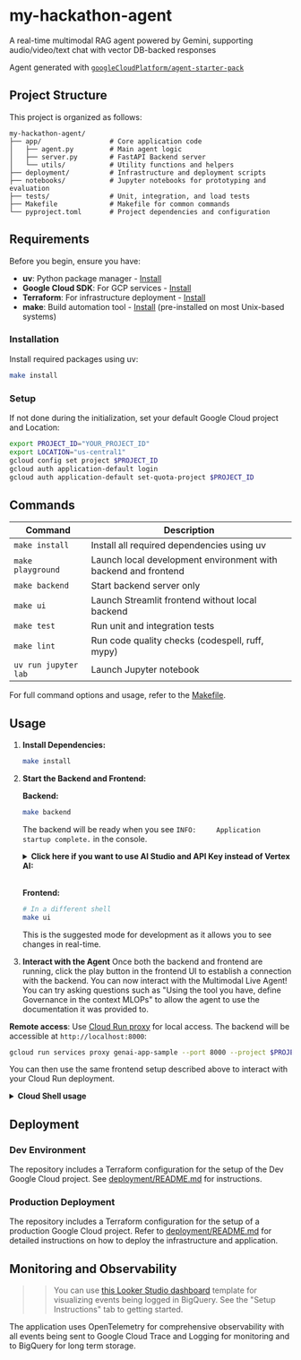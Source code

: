 # my-hackathon-agent

A real-time multimodal RAG agent powered by Gemini, supporting audio/video/text chat with vector DB-backed responses

Agent generated with [`googleCloudPlatform/agent-starter-pack`](https://github.com/GoogleCloudPlatform/agent-starter-pack)

## Project Structure

This project is organized as follows:

```
my-hackathon-agent/
├── app/                 # Core application code
│   ├── agent.py         # Main agent logic
│   ├── server.py        # FastAPI Backend server
│   └── utils/           # Utility functions and helpers
├── deployment/          # Infrastructure and deployment scripts
├── notebooks/           # Jupyter notebooks for prototyping and evaluation
├── tests/               # Unit, integration, and load tests
├── Makefile             # Makefile for common commands
└── pyproject.toml       # Project dependencies and configuration
```

## Requirements

Before you begin, ensure you have:
- **uv**: Python package manager - [Install](https://docs.astral.sh/uv/getting-started/installation/)
- **Google Cloud SDK**: For GCP services - [Install](https://cloud.google.com/sdk/docs/install)
- **Terraform**: For infrastructure deployment - [Install](https://developer.hashicorp.com/terraform/downloads)
- **make**: Build automation tool - [Install](https://www.gnu.org/software/make/) (pre-installed on most Unix-based systems)


### Installation

Install required packages using uv:

```bash
make install
```

### Setup

If not done during the initialization, set your default Google Cloud project and Location:

```bash
export PROJECT_ID="YOUR_PROJECT_ID"
export LOCATION="us-central1"
gcloud config set project $PROJECT_ID
gcloud auth application-default login
gcloud auth application-default set-quota-project $PROJECT_ID
```

## Commands

| Command              | Description                                                                                 |
| -------------------- | ------------------------------------------------------------------------------------------- |
| `make install`       | Install all required dependencies using uv                                                  |
| `make playground`    | Launch local development environment with backend and frontend |
| `make backend`       | Start backend server only |
| `make ui`            | Launch Streamlit frontend without local backend |
| `make test`          | Run unit and integration tests                                                              |
| `make lint`          | Run code quality checks (codespell, ruff, mypy)                                             |
| `uv run jupyter lab` | Launch Jupyter notebook                                                                     |

For full command options and usage, refer to the [Makefile](Makefile).


## Usage

1.  **Install Dependencies:**

    ```bash
    make install
    ```

2.  **Start the Backend and Frontend:**

    **Backend:**
    ```bash
    make backend
    ```
    
    The backend will be ready when you see `INFO:     Application startup complete.` in the console.

    <details>
    <summary><b>Click here if you want to use AI Studio and API Key instead of Vertex AI:</b></summary>

    ```bash
    export VERTEXAI=false
    export GOOGLE_API_KEY=your-google-api-key
    ```

    </details>
    <br>
    
    **Frontend:**
    ```bash
    # In a different shell
    make ui
    ```

    This is the suggested mode for development as it allows you to see changes in real-time.

3.  **Interact with the Agent**
    Once both the backend and frontend are running, click the play button in the frontend UI to establish a connection with the backend. You can now interact with the Multimodal Live Agent! You can try asking questions such as "Using the tool you have, define Governance in the context MLOPs" to allow the agent to use the documentation it was provided to.

**Remote access**:
Use [Cloud Run proxy](https://cloud.google.com/sdk/gcloud/reference/run/services/proxy) for local access. The backend will be accessible at `http://localhost:8000`:

   ```bash
   gcloud run services proxy genai-app-sample --port 8000 --project $PROJECT_ID --region $REGION
   ```

   You can then use the same frontend setup described above to interact with your Cloud Run deployment.

<details>
<summary><b>Cloud Shell usage</b></summary>

To use the `multimodal_live_api` agent in Cloud Shell, follow these steps:

1.  **Start the Frontend:**

    ```bash
    make ui
    ```

    You may be prompted to run the app on a different port if port 3000 is in use. Accept by pressing Enter. You'll see a message similar to:

    ```
    You can now view multimodal-live-api-web-console in the browser.

      Local:            http://localhost:3001
      On Your Network:  http://10.88.0.4:3001
    ```

    Click the `localhost` link to open a web preview in Cloud Shell.

2.  **Start the Backend:**

    Open a *new* Cloud Shell terminal tab. Remember to set your Cloud Platform project in this new session using `gcloud config set project [PROJECT_ID]`. Then from the root of the repository, run:

    ```bash
    make backend
    ```

3.  **Configure Web Preview for the Backend:**

    Trigger a web preview for port 8000 - you'll need to change the default port which is `8080`.  See [Cloud Shell Web Preview documentation](https://cloud.google.com/shell/docs/using-web-preview#preview_the_application) for details.

4.  **Connect Frontend to Backend:**

    *   The web preview will open a new tab in your browser. Copy the URL from the address bar (e.g., `https://8000-cs-8a3189b8-5295-4085-9893-c318f1724456.ql-europe-west1-ojep.cloudshell.dev/?authuser=0`).
    *   Return to the frontend preview tab (from step 1).
    *   Paste the copied URL into the frontend's "Server URL" connection settings.
    *   Click the "Play button" to connect. Start interacting with it!

*   When using Cloud Shell there is a known limitation when using the feedback feature in the Frontend. Feedback submission might fail due to different origins between the frontend and backend in the Cloud Shell environment.
</details>

## Deployment

### Dev Environment

The repository includes a Terraform configuration for the setup of the Dev Google Cloud project.
See [deployment/README.md](deployment/README.md) for instructions.

### Production Deployment

The repository includes a Terraform configuration for the setup of a production Google Cloud project. Refer to [deployment/README.md](deployment/README.md) for detailed instructions on how to deploy the infrastructure and application.

## Monitoring and Observability

>> You can use [this Looker Studio dashboard](https://lookerstudio.google.com/c/reporting/fa742264-4b4b-4c56-81e6-a667dd0f853f/page/tEnnC) template for visualizing events being logged in BigQuery. See the "Setup Instructions" tab to getting started.

The application uses OpenTelemetry for comprehensive observability with all events being sent to Google Cloud Trace and Logging for monitoring and to BigQuery for long term storage. 
